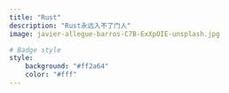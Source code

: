 ```yaml
---
title: "Rust"
description: "Rust永远入不了门人"
image: javier-allegue-barros-C7B-ExXpOIE-unsplash.jpg

# Badge style
style:
    background: "#ff2a64"
    color: "#fff"
---
```


